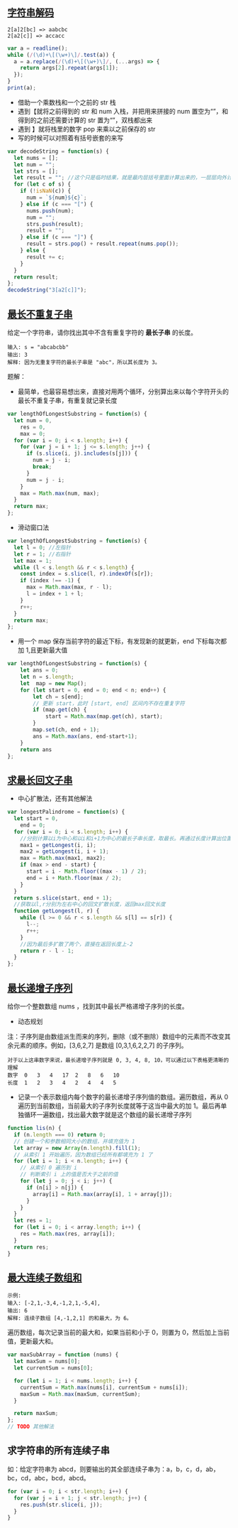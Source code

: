 ## [字符串解码](https://leetcode-cn.com/problems/decode-string/)

```
2[a]2[bc] => aabcbc
2[a2[c]] => accacc
```

```javascript
var a = readline();
while (/(\d)+\[(\w+)\]/.test(a)) {
  a = a.replace(/(\d)+\[(\w+)\]/, (...args) => {
    return args[2].repeat(args[1]);
  });
}
print(a);
```

- 借助一个乘数栈和一个之前的 str 栈
- 遇到【就将之前得到的 str 和 num 入栈，并把用来拼接的 num 置空为“”，和得到的之前还需要计算的 str 置为“”，双栈都出来
- 遇到 】就将栈里的数字 pop 来乘以之前保存的 str
- 写的时候可以对照着有括号嵌套的来写

```javascript
var decodeString = function(s) {
  let nums = [];
  let num = "";
  let strs = [];
  let result = ""; //这个只是临时结果，就是最内层括号里面计算出来的，一层层向外计算
  for (let c of s) {
    if (!isNaN(c)) {
      num = `${num}${c}`;
    } else if (c === "[") {
      nums.push(num);
      num = "";
      strs.push(result);
      result = "";
    } else if (c === "]") {
      result = strs.pop() + result.repeat(nums.pop());
    } else {
      result += c;
    }
  }
  return result;
};
decodeString("3[a2[c]]");
```

## [最长不重复子串](https://leetcode-cn.com/problems/longest-substring-without-repeating-characters/solution/wu-zhong-fu-zi-fu-de-zui-chang-zi-chuan-by-leetcod/)

给定一个字符串，请你找出其中不含有重复字符的 **最长子串** 的长度。

```
输入: s = "abcabcbb"
输出: 3
解释: 因为无重复字符的最长子串是 "abc"，所以其长度为 3。
```

题解：

- 最简单，也最容易想出来，直接对用两个循环，分别算出来以每个字符开头的最长不重复子串，有重复就记录长度

```javascript
var lengthOfLongestSubstring = function(s) {
  let num = 0,
    res = 0,
    max = 0;
  for (var i = 0; i < s.length; i++) {
    for (var j = i + 1; j <= s.length; j++) {
      if (s.slice(i, j).includes(s[j])) {
        num = j - i;
        break;
      }
      num = j - i;
    }
    max = Math.max(num, max);
  }
  return max;
};
```

- 滑动窗口法

```javascript
var lengthOfLongestSubstring = function(s) {
  let l = 0; //左指针
  let r = 1; //右指针
  let max = 1;
  while (l < s.length && r < s.length) {
    const index = s.slice(l, r).indexOf(s[r]);
    if (index !== -1) {
      max = Math.max(max, r - l);
      l = index + 1 + l;
    }
    r++;
  }
  return max;
};
```

- 用一个 map 保存当前字符的最近下标，有发现新的就更新，end 下标每次都加 1,且更新最大值

```javascript
var lengthOfLongestSubstring = function(s) {
    let ans = 0;
    let n = s.length;
    let  map = new Map();
    for (let start = 0, end = 0; end < n; end++) {
        let ch = s[end];
        // 更新 start，此时 [start, end] 区间内不存在重复字符
        if (map.get(ch) {
            start = Math.max(map.get(ch), start);
        }
        map.set(ch, end + 1);
        ans = Math.max(ans, end-start+1);
    }
    return ans
};
```

## [求最长回文子串](https://leetcode-cn.com/problems/longest-palindromic-substring/)

- 中心扩散法，还有其他解法

```javascript
var longestPalindrome = function(s) {
  let start = 0,
    end = 0;
  for (var i = 0; i < s.length; i++) {
    //分别计算以i为中心和以i和i+1为中心的最长子串长度，取最长。再通过长度计算出位置
    max1 = getLongest(i, i);
    max2 = getLongest(i, i + 1);
    max = Math.max(max1, max2);
    if (max > end - start) {
      start = i - Math.floor((max - 1) / 2);
      end = i + Math.floor(max / 2);
    }
  }
  return s.slice(start, end + 1);
  //获取以l,r分别为左右中心的回文扩散长度，返回max回文长度
  function getLongest(l, r) {
    while (l >= 0 && r < s.length && s[l] == s[r]) {
      l--;
      r++;
    }
    //因为最后多扩散了两个，直接在返回长度上-2
    return r - l - 1;
  }
};
```

## [最长递增子序列](https://leetcode-cn.com/problems/longest-increasing-subsequence/)

给你一个整数数组 nums ，找到其中最长严格递增子序列的长度。
- 动态规划

注：子序列是由数组派生而来的序列，删除（或不删除）数组中的元素而不改变其余元素的顺序。例如，[3,6,2,7] 是数组 [0,3,1,6,2,2,7] 的子序列。

```
对于以上这串数字来说，最长递增子序列就是 0, 3, 4, 8, 10，可以通过以下表格更清晰的理解
数字 	0 	3 	4 	17 	2 	8 	6 	10
长度 	1 	2 	3 	4 	2 	4 	4 	5
```

- 记录一个表示数组内每个数字的最长递增子序列值的数组。遍历数组，再从 0 遍历到当前数组，当前最大的子序列长度就等于这当中最大的加 1。最后再单独循环一遍数组，找出最大数字就是这个数组的最长递增子序列

```js
function lis(n) {
  if (n.length === 0) return 0;
  // 创建一个和参数相同大小的数组，并填充值为 1
  let array = new Array(n.length).fill(1);
  // 从索引 1 开始遍历，因为数组已经所有都填充为 1 了
  for (let i = 1; i < n.length; i++) {
    // 从索引 0 遍历到 i
    // 判断索引 i 上的值是否大于之前的值
    for (let j = 0; j < i; j++) {
      if (n[i] > n[j]) {
        array[i] = Math.max(array[i], 1 + array[j]);
      }
    }
  }
  let res = 1;
  for (let i = 0; i < array.length; i++) {
    res = Math.max(res, array[i]);
  }
  return res;
}
```

## [最大连续子数组和](https://leetcode-cn.com/problems/maximum-subarray/)

```
示例:
输入: [-2,1,-3,4,-1,2,1,-5,4],
输出: 6
解释: 连续子数组 [4,-1,2,1] 的和最大，为 6。
```
遍历数组，每次记录当前的最大和，如果当前和小于 0，则置为 0，然后加上当前值，更新最大和。

```javascript
var maxSubArray = function (nums) {
  let maxSum = nums[0];
  let currentSum = nums[0];

  for (let i = 1; i < nums.length; i++) {
    currentSum = Math.max(nums[i], currentSum + nums[i]);
    maxSum = Math.max(maxSum, currentSum);
  }

  return maxSum;
};
// TODO 其他解法
```

## 求字符串的所有连续子串

如：给定字符串为 abcd，则要输出的其全部连续子串为：a，b，c，d，ab，bc，cd，abc，bcd，abcd。

```js
for (var i = 0; i < str.length; i++) {
  for (var j = i + 1; j < str.length; j++) {
    res.push(str.slice(i, j));
  }
}
```
